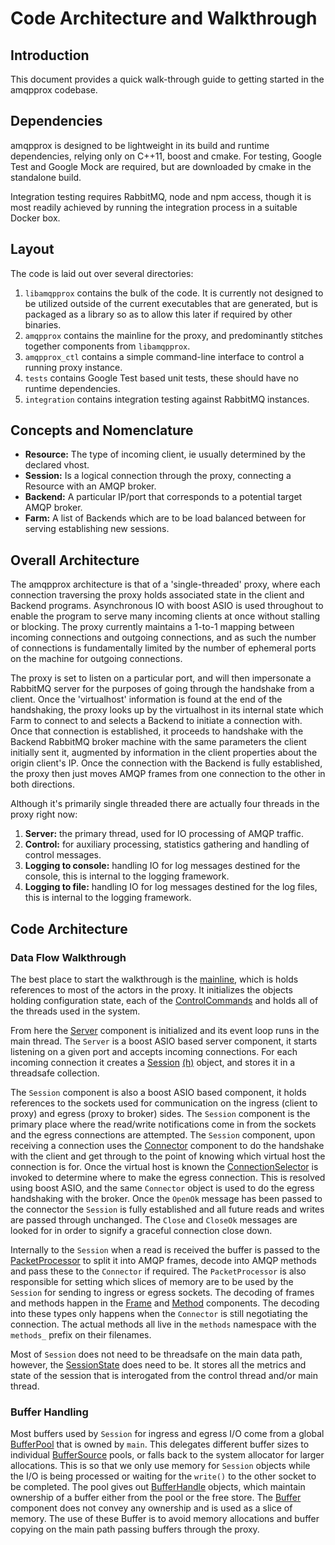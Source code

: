 # Code Architecture and Walkthrough

## Introduction

This document provides a quick walk-through guide to getting started in the
amqpprox codebase.

## Dependencies

amqpprox is designed to be lightweight in its build and runtime dependencies,
relying only on C++11, boost and cmake. For testing, Google Test and Google Mock
are required, but are downloaded by cmake in the standalone build.

Integration testing requires RabbitMQ, node and npm access, though it is most
readily achieved by running the integration process in a suitable Docker box.

## Layout

The code is laid out over several directories:

1. `libamqpprox` contains the bulk of the code. It is currently not designed
   to be utilized outside of the current executables that are generated, but
   is packaged as a library so as to allow this later if required by other
   binaries.
2. `amqpprox` contains the mainline for the proxy, and predominantly stitches
   together components from `libamqpprox`.
3. `amqpprox_ctl` contains a simple command-line interface to control a running proxy
   instance.
4. `tests` contains Google Test based unit tests, these should have no runtime
   dependencies.
5. `integration` contains integration testing against RabbitMQ instances.

## Concepts and Nomenclature

* **Resource:** The type of incoming client, ie usually determined by the
  declared vhost.
* **Session:** Is a logical connection through the proxy, connecting a Resource
  with an AMQP broker.
* **Backend:** A particular IP/port that corresponds to a potential target AMQP
  broker.
* **Farm:** A list of Backends which are to be load balanced between for
  serving establishing new sessions.

## Overall Architecture

The amqpprox architecture is that of a 'single-threaded' proxy, where each
connection traversing the proxy holds associated state in the client and
Backend programs. Asynchronous IO with boost ASIO is used throughout to enable
the program to serve many incoming clients at once without stalling or
blocking. The proxy currently maintains a 1-to-1 mapping between incoming
connections and outgoing connections, and as such the number of connections is
fundamentally limited by the number of ephemeral ports on the machine for
outgoing connections.

The proxy is set to listen on a particular port, and will then impersonate a
RabbitMQ server for the purposes of going through the handshake from a client.
Once the 'virtualhost' information is found at the end of the handshaking, the
proxy looks up by the virtualhost in its internal state which Farm to connect to
and selects a Backend to initiate a connection with. Once that connection is
established, it proceeds to handshake with the Backend RabbitMQ broker machine
with the same parameters the client initially sent it, augmented by information
in the client properties about the origin client's IP. Once the connection with
the Backend is fully established, the proxy then just moves AMQP frames from one
connection to the other in both directions.

Although it's primarily single threaded there are actually four threads in the
proxy right now:

1. **Server:** the primary thread, used for IO processing of AMQP traffic.
2. **Control:** for auxiliary processing, statistics gathering and handling of
   control messages.
3. **Logging to console:** handling IO for log messages destined for the
   console, this is internal to the logging framework.
4. **Logging to file:** handling IO for log messages destined for the log
   files, this is internal to the logging framework.

## Code Architecture

### Data Flow Walkthrough

The best place to start the walkthrough is the
[mainline](../amqpprox/amqpprox.m.cpp), which is holds references to most of the
actors in the proxy. It initializes the objects holding configuration state,
each of the [ControlCommands](../libamqpprox/amqpprox_controlcommand.h) and holds
all of the threads used in the system.

From here the [Server](../libamqpprox/amqpprox_server.cpp) component is
initialized and its event loop runs in the main thread. The `Server` is a boost
ASIO based server component, it starts listening on a given port and accepts
incoming connections. For each incoming connection it creates a
[Session](../libamqpprox/amqpprox_session.cpp)
[(h)](../libamqpprox/amqpprox_session.h) object, and stores it in a threadsafe
collection.

The `Session` component is also a boost ASIO based component, it holds
references to the sockets used for communication on the ingress (client to
proxy) and egress (proxy to broker) sides. The `Session` component is the
primary place where the read/write notifications come in from the sockets and
the egress connections are attempted. The `Session` component, upon receiving a
connection uses the [Connector](../libamqpprox/amqpprox_connector.h) component to
do the handshake with the client and get through to the point of knowing which
virtual host the connection is for. Once the virtual host is known the
[ConnectionSelector](../libamqpprox/amqpprox_connectionselector.h) is invoked to
determine where to make the egress connection. This is resolved using boost
ASIO, and the same `Connector` object is used to do the egress handshaking with
the broker. Once the `OpenOk` message has been passed to the connector the
`Session` is fully established and all future reads and writes are passed
through unchanged. The `Close` and `CloseOk` messages are looked for in order
to signify a graceful connection close down.

Internally to the `Session` when a read is received the buffer is passed to the
[PacketProcessor](../libamqpprox/amqpprox_packetprocessor.h) to split it into AMQP
frames, decode into AMQP methods and pass these to the `Connector` if required.
The `PacketProcessor` is also responsible for setting which slices of memory
are to be used by the `Session` for sending to ingress or egress sockets. The
decoding of frames and methods happen in the
[Frame](../libamqpprox/amqpprox_frame.h) and
[Method](../libamqpprox/amqpprox_method.h) components. The decoding into these
types only happens when the `Connector` is still negotiating the connection.
The actual methods all live in the `methods` namespace with the `methods_`
prefix on their filenames.

Most of `Session` does not need to be threadsafe on the main data path,
however, the [SessionState](../libamqpprox/amqpprox_sessionstate.h) does need to
be. It stores all the metrics and state of the session that is interogated from
the control thread and/or main thread.

### Buffer Handling

Most buffers used by `Session` for ingress and egress I/O come from a global
[BufferPool](../libamqpprox/amqpprox_bufferpool.h) that is owned by `main`. This
delegates different buffer sizes to individual
[BufferSource](../libamqpprox/amqpprox_buffersource.h) pools, or falls back to
the system allocator for larger allocations. This is so that we only use memory
for `Session` objects while the I/O is being processed or waiting for the
`write()` to the other socket to be completed. The pool gives out
[BufferHandle](../libamqpprox/amqpprox_bufferhandle.h) objects, which maintain
ownership of a buffer either from the pool or the free store. The
[Buffer](../libamqpprox/amqpprox_buffer.h) component does not convey any ownership
and is used as a slice of memory. The use of these Buffer is to avoid memory
allocations and buffer copying on the main path passing buffers through the
proxy.
